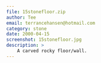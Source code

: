 ```yaml
---
file: 15stonefloor.zip
author: Tee
email: terrancehansen@hotmail.com
category: stone
date: 2000-04-15
screenshot: 15stonefloor.jpg
description: >
    A carved rocky floor/wall.
---
```

